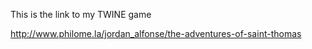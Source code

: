 This is the link to my TWINE game

http://www.philome.la/jordan_alfonse/the-adventures-of-saint-thomas
